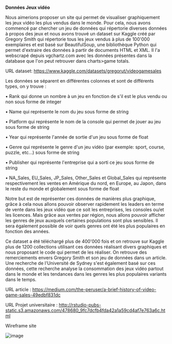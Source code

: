 <strong>Données Jeux vidéo</strong>

Nous aimerions proposer un site qui permet de visualiser graphiquement les jeux vidéo les plus vendus dans le monde. Pour cela, nous avons commencé par chercher un jeu de données qui répertorie diverses données à propos des jeux et nous avons trouvé un dataset sur Kaggle créé par Gregory Smith qui répertorie tous les jeux vendus à plus de 100'000 exemplaires et est basé sur BeautifulSoup, une bibliothèque Python qui permet d'extraire des données à partir de documents HTML et XML. Il l'a webscrapé depuis vgchartz.com avec les données présentes dans la database que l'on peut retrouver dans charts>game totals.

URL dataset: https://www.kaggle.com/datasets/gregorut/videogamesales

Les données se séparent en différentes colonnes et sont de différents types, on y trouve :


•	Rank qui donne un nombre à un jeu en fonction de s'il est le plus vendu ou non sous forme de integer

•	Name qui représente le nom du jeu sous forme de string

•	Platform qui représente le nom de la console qui permet de jouer au jeu sous forme de string

•	Year qui représente l'année de sortie d'un jeu sous forme de float

•	Genre qui représente le genre d'un jeu vidéo (par exemple: sport, course, puzzle, etc…) sous forme de string

•	Publisher qui représente l'entreprise qui a sorti ce jeu sous forme de string

•	NA_Sales, EU_Sales, JP_Sales, Other_Sales et Global_Sales qui représente respectivement les ventes en Amérique du nord, en Europe, au Japon, dans le reste du monde et globalement sous forme de float

Notre but est de représenter ces données de manières plus graphique, grâce à cela nous allons pouvoir observer rapidement les leaders en terme de vente dans les jeux vidéo que ce soit les entreprises, les consoles ou/et les licences. Mais grâce aux ventes par région, nous allons pouvoir afficher les genres de jeux auxquels certaines populations sont plus sensibles. Il sera également possible de voir quels genres ont été les plus populaires en fonction des années.

Ce dataset a été téléchargé plus de 400'000 fois et on retrouve sur Kaggle plus de 1200 collections utilisant ces données réalisant divers graphiques et nous proposant le code qui permet de les réaliser. On retrouve des remerciements envers Gregory Smith et son jeu de données dans un article. Une recherche de l'Université de Sydney s'est également basé sur ces données, cette recherche analyse la consommation des jeux vidéo partout dans le monde et les tendances dans les genres les plus populaires variants dans le temps.

URL article : https://medium.com/the-peruser/a-brief-history-of-video-game-sales-49edbf831dc

URL Projet universitaire : http://rstudio-pubs-static.s3.amazonaws.com/478680_9fc7dcfb4fda42a1a59cd4af7e763a6c.html

Wireframe site

![image](https://user-images.githubusercontent.com/114148852/225654802-4e027602-dca5-40df-bd69-34eec9daeddc.png)
